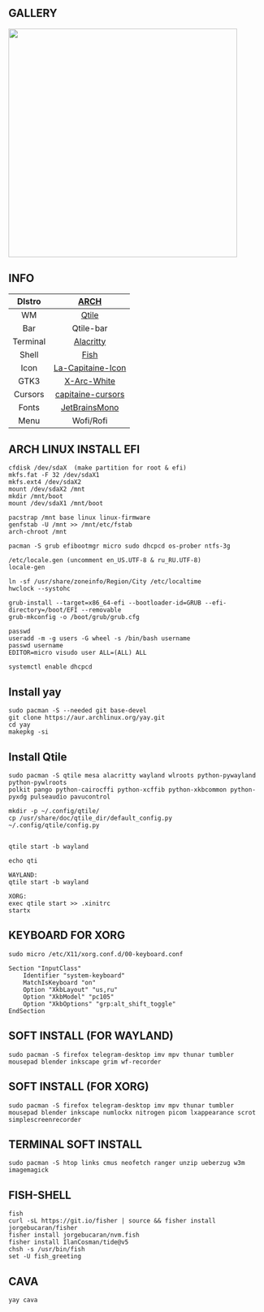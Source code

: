 ## GALLERY
<img src="https://notabug.org/owl410/owl_dotfiles/raw/master/NEWM/newm_nord/.img/111.png" width="450" align="center">

  
## INFO
|DIstro|[ARCH](https://archlinux.org/)|
|:---:|:---:|
|WM|[Qtile](https://docs.qtile.org)|
|Bar|Qtile-bar|
|Terminal|[Alacritty](https://github.com/alacritty/alacritty)|
|Shell|[Fish](https://fishshell.com/)|
|Icon|[La-Capitaine-Icon](https://github.com/keeferrourke/la-capitaine-icon-theme.git)|
|GTK3|[X-Arc-White](https://www.gnome-look.org/p/1167049/)|
|Cursors|[capitaine-cursors](https://github.com/keeferrourke/capitaine-cursors)|
|Fonts|[JetBrainsMono](https://www.jetbrains.com/lp/mono/)|
|Menu|Wofi/Rofi|
  
## ARCH LINUX INSTALL EFI
  
```
cfdisk /dev/sdaX  (make partition for root & efi)
mkfs.fat -F 32 /dev/sdaX1  
mkfs.ext4 /dev/sdaX2  
mount /dev/sdaX2 /mnt  
mkdir /mnt/boot
mount /dev/sdaX1 /mnt/boot  
  
pacstrap /mnt base linux linux-firmware  
genfstab -U /mnt >> /mnt/etc/fstab  
arch-chroot /mnt  
  
pacman -S grub efibootmgr micro sudo dhcpcd os-prober ntfs-3g  

/etc/locale.gen (uncomment en_US.UTF-8 & ru_RU.UTF-8)  
locale-gen  
  
ln -sf /usr/share/zoneinfo/Region/City /etc/localtime  
hwclock --systohc 

grub-install --target=x86_64-efi --bootloader-id=GRUB --efi-directory=/boot/EFI --removable  
grub-mkconfig -o /boot/grub/grub.cfg  

passwd  
useradd -m -g users -G wheel -s /bin/bash username  
passwd username  
EDITOR=micro visudo user ALL=(ALL) ALL  
  
systemctl enable dhcpcd  
```  

## Install yay
```
sudo pacman -S --needed git base-devel  
git clone https://aur.archlinux.org/yay.git  
cd yay  
makepkg -si
```  
  
## Install Qtile
```
sudo pacman -S qtile mesa alacritty wayland wlroots python-pywayland python-pywlroots  
polkit pango python-cairocffi python-xcffib python-xkbcommon python-pyxdg pulseaudio pavucontrol  
  
mkdir -p ~/.config/qtile/  
cp /usr/share/doc/qtile_dir/default_config.py ~/.config/qtile/config.py  
  

qtile start -b wayland  

echo qti
```  
```
WAYLAND: 
qtile start -b wayland  

XORG:
exec qtile start >> .xinitrc
startx
``` 
  
## KEYBOARD FOR XORG  
```
sudo micro /etc/X11/xorg.conf.d/00-keyboard.conf  
  
Section "InputClass"  
    Identifier "system-keyboard"  
    MatchIsKeyboard "on"  
    Option "XkbLayout" "us,ru"  
    Option "XkbModel" "pc105"  
    Option "XkbOptions" "grp:alt_shift_toggle"  
EndSection  
``` 
  
## SOFT INSTALL (FOR WAYLAND)
```
sudo pacman -S firefox telegram-desktop imv mpv thunar tumbler mousepad blender inkscape grim wf-recorder  
```  

## SOFT INSTALL (FOR XORG)
```
sudo pacman -S firefox telegram-desktop imv mpv thunar tumbler mousepad blender inkscape numlockx nitrogen picom lxappearance scrot simplescreenrecorder  
```  
 
## TERMINAL SOFT INSTALL
```
sudo pacman -S htop links cmus neofetch ranger unzip ueberzug w3m imagemagick  
```  
  
## FISH-SHELL 
```
fish  
curl -sL https://git.io/fisher | source && fisher install jorgebucaran/fisher  
fisher install jorgebucaran/nvm.fish  
fisher install IlanCosman/tide@v5  
chsh -s /usr/bin/fish  
set -U fish_greeting  
```  
  
## CAVA 
```
yay cava  
```  
